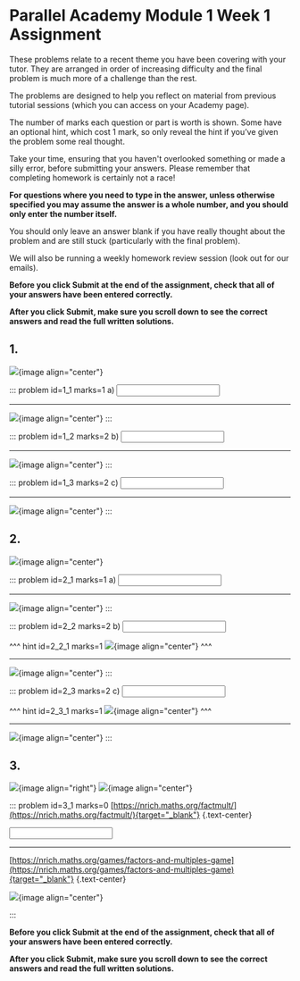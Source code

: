 # Parallel Academy Module 1 Week 1 Assignment

These problems relate to a recent theme you have been covering with your tutor. They are arranged in order of increasing difficulty and the final problem is much more of a challenge than the rest.  

The problems are designed to help you reflect on material from previous tutorial sessions (which you can access on your Academy page).  

The number of marks each question or part is worth is shown. Some have an optional hint, which cost 1 mark, so only reveal the hint if you’ve given the problem some real thought.   

Take your time, ensuring that you haven't overlooked something or made a silly error, before submitting your answers. Please remember that completing homework is certainly not a race!  

**For questions where you need to type in the answer, unless otherwise specified you may assume the answer is a whole number, and you should only enter the number itself.**  

You should only leave an answer blank if you have really thought about the problem and are still stuck (particularly with the final problem).  

We will also be running a weekly homework review session (look out for our emails).  

**Before you click Submit at the end of the assignment, check that all of your answers have been entered correctly.** 
  
**After you click Submit, make sure you scroll down to see the correct answers and read the full written solutions.**

## 1.	
![](/resources/academy-1-week-2/q1.png){image align="center"}  

::: problem id=1_1 marks=1
a) <input type="number" solution="7"/>

---

![](/resources/academy-1-week-2/s1a.png){image align="center"}
::: 

::: problem id=1_2 marks=2
b) <input type="number" solution="4"/>  

---

![](/resources/academy-1-week-2/s1b.png){image align="center"}
:::  

::: problem id=1_3 marks=2
c) <input type="number" solution="7"/>   

---

![](/resources/academy-1-week-2/s1c.png){image align="center"}
:::  


## 2.
![](/resources/academy-1-week-2/q2.png){image align="center"}  

::: problem id=2_1 marks=1
a) <input type="number" solution="4"/>  
 
---

![](/resources/academy-1-week-2/s2a.png){image align="center"}
:::  

::: problem id=2_2 marks=2
b) <input type="number" solution="14"/>  

^^^ hint id=2_2_1 marks=1
![](/resources/academy-1-week-2/h2b.png){image align="center"} 
^^^
 
---

![](/resources/academy-1-week-2/s2b.png){image align="center"}
:::  

::: problem id=2_3 marks=2
c) <input type="number" solution="2"/>  

^^^ hint id=2_3_1 marks=1
![](/resources/academy-1-week-2/h2c.png){image align="center"} 
^^^
 
---

![](/resources/academy-1-week-2/s2c.png){image align="center"}
:::  


## 3.
![](/resources/academy-4-week-2/4-skull.png){image align="right"} 
![](/resources/academy-1-week-2/q3.png){image align="center"}  

::: problem id=3_1 marks=0
[https://nrich.maths.org/factmult/](https://nrich.maths.org/factmult/){target="_blank"}
{.text-center}


<input type="number" solution="77"/>  

---

[https://nrich.maths.org/games/factors-and-multiples-game](https://nrich.maths.org/games/factors-and-multiples-game){target="_blank"}
{.text-center} 

![](/resources/academy-1-week-2/s3.png){image align="center"}
  
:::  

**Before you click Submit at the end of the assignment, check that all of your answers have been entered correctly.** 
  
**After you click Submit, make sure you scroll down to see the correct answers and read the full written solutions.**  